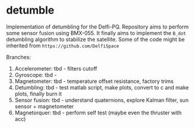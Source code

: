 # detumble

Implementation of detumbling for the Delfi-PQ.
Repository aims to perform some sensor fusion using BMX-055. It finally aims to implement the `B_dot` detumbling algorithm to stabilize the satellite. 
Some of the code might be inherited from `https://github.com/DelfiSpace` 

Branches: 

1. Accelerometer: tbd - filters cutoff
2. Gyroscope: tbd - 
3. Magnetometer: tbd - temperature offset resistance, factory trims
4. Detumbling: tbd - test matlab script, make plots, convert to c and make plots, finally burn it
5. Sensor fusion: tbd - understand quaternions, explore Kalman filter, sun sensor + magnetometer
6. Magnetorquer: tbd - perform self test (maybe even the thruster with acc)